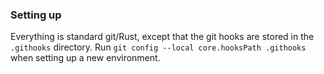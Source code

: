 ### Setting up

Everything is standard git/Rust, except that the git hooks are stored in the `.githooks` directory. Run `git config --local core.hooksPath .githooks` when setting up a new environment.
